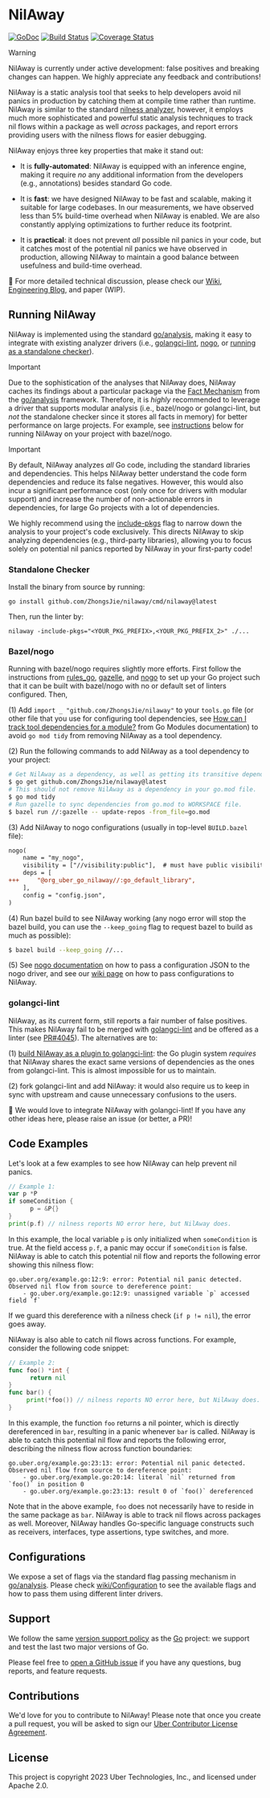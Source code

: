 # NilAway

[![GoDoc][doc-img]][doc] [![Build Status][ci-img]][ci] [![Coverage Status][cov-img]][cov]

> [!WARNING]  
> NilAway is currently under active development: false positives and breaking changes can happen. 
> We highly appreciate any feedback and contributions!

NilAway is a static analysis tool that seeks to help developers avoid nil panics in production by catching them at 
compile time rather than runtime. NilAway is similar to the standard
[nilness analyzer](https://pkg.go.dev/golang.org/x/tools/go/analysis/passes/nilness), however, it employs much more 
sophisticated and powerful static analysis techniques to track nil flows within a package as well _across_ packages, and
report errors providing users with the nilness flows for easier debugging.

NilAway enjoys three key properties that make it stand out:

* It is **fully-automated**: NilAway is equipped with an inference engine, making it require _no_ any additional 
information from the developers (e.g., annotations) besides standard Go code.

* It is **fast**: we have designed NilAway to be fast and scalable, making it suitable for large codebases. In our
measurements, we have observed less than 5% build-time overhead when NilAway is enabled. We are also constantly applying
optimizations to further reduce its footprint.

* It is **practical**: it does not prevent _all_ possible nil panics in your code, but it catches most of the potential
nil panics we have observed in production, allowing NilAway to maintain a good balance between usefulness and build-time 
overhead.

:star2: For more detailed technical discussion, please check our [Wiki][wiki], [Engineering Blog][blog], and paper (WIP).

## Running NilAway

NilAway is implemented using the standard [go/analysis][go-analysis], making it easy to integrate with existing analyzer
drivers (i.e., [golangci-lint][golangci-lint], [nogo][nogo], or [running as a standalone checker][singlechecker]).

> [!IMPORTANT]  
> Due to the sophistication of the analyses that NilAway does, NilAway caches its findings about a particular 
> package via the [Fact Mechanism][fact-mechanism] from the [go/analysis][go-analysis] framework. Therefore, it is 
> _highly_ recommended to leverage a driver that supports modular analysis (i.e., bazel/nogo or golangci-lint, but _not_
> the standalone checker since it stores all facts in memory) for better performance on large projects. For example,
> see [instructions][nogo-instructions] below for running NilAway on your project with bazel/nogo.

> [!IMPORTANT]  
> By default, NilAway analyzes _all_ Go code, including the standard libraries and dependencies. This helps NilAway 
> better understand the code form dependencies and reduce its false negatives. However, this would also incur a 
> significant performance cost (only once for drivers with modular support) and increase the number of non-actionable 
> errors in dependencies, for large Go projects with a lot of dependencies.
> 
> We highly recommend using the [include-pkgs][include-pkgs-flag] flag to narrow down the analysis to your project's 
> code exclusively. This directs NilAway to skip analyzing dependencies (e.g., third-party libraries), allowing you to 
> focus solely on potential nil panics reported by NilAway in your first-party code!

### Standalone Checker

Install the binary from source by running: 
```shell
go install github.com/ZhongsJie/nilaway/cmd/nilaway@latest
```

Then, run the linter by:
```shell
nilaway -include-pkgs="<YOUR_PKG_PREFIX>,<YOUR_PKG_PREFIX_2>" ./...
```

### Bazel/nogo

Running with bazel/nogo requires slightly more efforts. First follow the instructions from [rules_go][rules-go], 
[gazelle][gazelle], and [nogo][nogo] to set up your Go project such that it can be built with bazel/nogo with no or 
default set of linters configured. Then,

(1) Add `import _ "github.com/ZhongsJie/nilaway"` to your `tools.go` file (or other file that you use for configuring tool 
dependencies, see [How can I track tool dependencies for a module?][track-tool-dependencies] from Go Modules 
documentation) to avoid `go mod tidy` from removing NilAway as a tool dependency.

(2) Run the following commands to add NilAway as a tool dependency to your project:
```bash
# Get NilAway as a dependency, as well as getting its transitive dependencies in go.mod file.
$ go get github.com/ZhongsJie/nilaway@latest
# This should not remove NilAway as a dependency in your go.mod file.
$ go mod tidy
# Run gazelle to sync dependencies from go.mod to WORKSPACE file.
$ bazel run //:gazelle -- update-repos -from_file=go.mod
```

(3) Add NilAway to nogo configurations (usually in top-level `BUILD.bazel` file):

```diff
nogo(
    name = "my_nogo",
    visibility = ["//visibility:public"],  # must have public visibility
    deps = [
+++     "@org_uber_go_nilaway//:go_default_library",
    ],
    config = "config.json",
)
```

(4) Run bazel build to see NilAway working (any nogo error will stop the bazel build, you can use the `--keep_going` 
flag to request bazel to build as much as possible):

```bash
$ bazel build --keep_going //...
```

(5) See [nogo documentation][nogo-configure-analyzers] on how to pass a configuration JSON to the nogo driver, and see 
our [wiki page][nogo-configure-nilaway] on how to pass configurations to NilAway.

### golangci-lint

NilAway, as its current form, still reports a fair number of false positives. This makes NilAway fail to be merged with 
[golangci-lint][golangci-lint] and be offered as a linter (see [PR#4045][pr-4045]). The alternatives are to:

(1) [build NilAway as a plugin to golangci-lint][nilaway-as-a-plugin]: the Go plugin system _requires_ that NilAway 
  shares the exact same versions of dependencies as the ones from golangci-lint. This is almost impossible for us to
  maintain.

(2) fork golangci-lint and add NilAway: it would also require us to keep in sync with upstream and cause unnecessary
  confusions to the users.

:raising_hand: We would love to integrate NilAway with golangci-lint! If you have any other ideas here, please raise an issue (or 
better, a PR)!

## Code Examples

Let's look at a few examples to see how NilAway can help prevent nil panics.

```go
// Example 1:
var p *P
if someCondition {
      p = &P{}
}
print(p.f) // nilness reports NO error here, but NilAway does.
```

In this example, the local variable `p` is only initialized when `someCondition` is true. At the field access `p.f`, a
panic may occur if `someCondition` is false. NilAway is able to catch this potential nil flow and reports the following
error showing this nilness flow:

```
go.uber.org/example.go:12:9: error: Potential nil panic detected. Observed nil flow from source to dereference point:
    - go.uber.org/example.go:12:9: unassigned variable `p` accessed field `f`
```

If we guard this dereference with a nilness check (`if p != nil`), the error goes away.

NilAway is also able to catch nil flows across functions. For example, consider the following code snippet:

```go
// Example 2:
func foo() *int {
      return nil
}
func bar() {
     print(*foo()) // nilness reports NO error here, but NilAway does.
}
```

In this example, the function `foo` returns a nil pointer, which is directly dereferenced in `bar`, resulting in a panic
whenever `bar` is called. NilAway is able to catch this potential nil flow and reports the following error, describing
the nilness flow across function boundaries: 

```
go.uber.org/example.go:23:13: error: Potential nil panic detected. Observed nil flow from source to dereference point:
    - go.uber.org/example.go:20:14: literal `nil` returned from `foo()` in position 0
    - go.uber.org/example.go:23:13: result 0 of `foo()` dereferenced
```

Note that in the above example, `foo` does not necessarily have to reside in the same package as `bar`. NilAway is able
to track nil flows across packages as well. Moreover, NilAway handles Go-specific language constructs such as receivers,
interfaces, type assertions, type switches, and more.

## Configurations

We expose a set of flags via the standard flag passing mechanism in [go/analysis](https://pkg.go.dev/golang.org/x/tools/go/analysis).
Please check [wiki/Configuration](https://github.com/uber-go/nilaway/wiki/Configuration) to see the available flags and
how to pass them using different linter drivers.

## Support 

We follow the same [version support policy](https://go.dev/doc/devel/release#policy) as the [Go](https://golang.org/) 
project: we support and test the last two major versions of Go.

Please feel free to [open a GitHub issue](https://github.com/uber-go/nilaway/issues) if you have any questions, bug 
reports, and feature requests.

## Contributions

We'd love for you to contribute to NilAway! Please note that once you create a pull request, you will be asked to sign 
our [Uber Contributor License Agreement](https://cla-assistant.io/uber-go/nilaway).

## License

This project is copyright 2023 Uber Technologies, Inc., and licensed under Apache 2.0.

[go-analysis]: https://pkg.go.dev/golang.org/x/tools/go/analysis
[golangci-lint]: https://github.com/golangci/golangci-lint
[singlechecker]: https://pkg.go.dev/golang.org/x/tools/go/analysis/singlechecker
[nogo]: https://github.com/bazelbuild/rules_go/blob/master/go/nogo.rst
[doc-img]: https://pkg.go.dev/badge/github.com/ZhongsJie/nilaway.svg
[doc]: https://pkg.go.dev/github.com/ZhongsJie/nilaway
[ci-img]: https://github.com/uber-go/nilaway/actions/workflows/ci.yml/badge.svg
[ci]: https://github.com/uber-go/nilaway/actions/workflows/ci.yml
[cov-img]: https://codecov.io/gh/uber-go/nilaway/branch/main/graph/badge.svg
[cov]: https://codecov.io/gh/uber-go/nilaway
[wiki]: https://github.com/uber-go/nilaway/wiki
[blog]: https://www.uber.com/blog/nilaway-practical-nil-panic-detection-for-go/
[fact-mechanism]: https://pkg.go.dev/golang.org/x/tools/go/analysis#hdr-Modular_analysis_with_Facts
[include-pkgs-flag]: https://github.com/uber-go/nilaway/wiki/Configuration#include-pkgs
[pr-4045]: https://github.com/golangci/golangci-lint/issues/4045
[nilaway-as-a-plugin]: https://golangci-lint.run/contributing/new-linters/#how-to-add-a-private-linter-to-golangci-lint
[rules-go]: https://github.com/bazelbuild/rules_go
[gazelle]: https://github.com/bazelbuild/bazel-gazelle
[track-tool-dependencies]: https://go.dev/wiki/Modules#how-can-i-track-tool-dependencies-for-a-module
[nogo-configure-analyzers]: https://github.com/bazelbuild/rules_go/blob/master/go/nogo.rst#id14
[nogo-configure-nilaway]: https://github.com/uber-go/nilaway/wiki/Configuration#nogo
[nogo-instructions]: https://github.com/uber-go/nilaway?tab=readme-ov-file#bazelnogo
